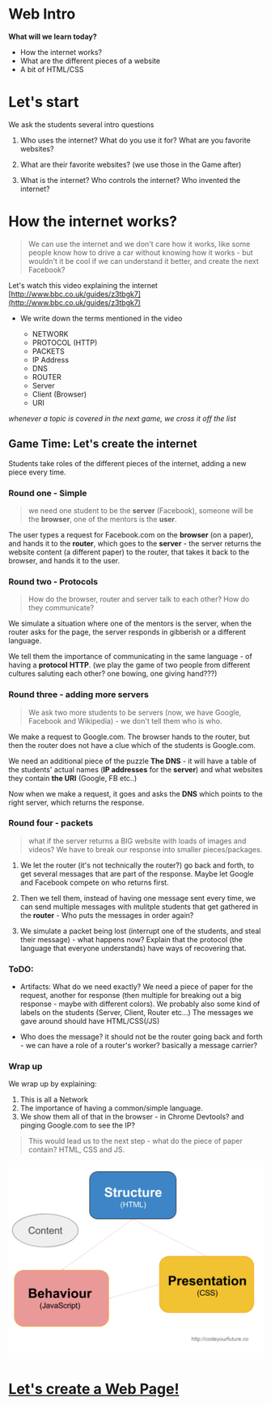 # Web Intro
**What will we learn today?**
- How the internet works?
- What are the different pieces of a website
- A bit of HTML/CSS


# Let's start

We ask the students several intro questions

1. Who uses the internet? What do you use it for? What are you favorite websites?

2. What are their favorite websites? (we use those in the Game after)

3. What is the internet? Who controls the internet? Who invented the internet?

# How the internet works?

> We can use the internet and we don't care how it works, like some people know how to drive a car without knowing how it works - but wouldn't it be cool if we can understand it better, and create the next Facebook?

Let's watch this video explaining the internet
[http://www.bbc.co.uk/guides/z3tbgk7](http://www.bbc.co.uk/guides/z3tbgk7)

- We write down the terms mentioned in the video

    - NETWORK
    - PROTOCOL (HTTP)
    - PACKETS
    - IP Address
    - DNS
    - ROUTER
    - Server
    - Client (Browser)
    - URI

*whenever a topic is covered in the next game, we cross it off the list*

## Game Time: Let's create the internet

Students take roles of the different pieces of the internet, adding a new piece every time.

### Round one - Simple

> we need one student to be the **server** (Facebook), someone will be the **browser**, one of the mentors is the **user**.

The user types a request for Facebook.com on the **browser** (on a paper), and hands it to the **router**, which goes to the **server** - the server returns the website content (a different paper) to the router, that takes it back to the browser, and hands it to the user.

### Round two - Protocols

> How do the browser, router and server talk to each other? How do they communicate? 

We simulate a situation where one of the mentors is the server, when the router asks for the page, the server responds in gibberish or a different language.

We tell them the importance of communicating in the same language - of having a **protocol** **HTTP**. (we play the game of two people from different cultures saluting each other? one bowing, one giving hand???)


### Round three - adding more servers

> We ask two more students to be servers (now, we have Google, Facebook and Wikipedia) - we don't tell them who is who.

We make a request to Google.com. The browser hands to the router, but then the router does not have a clue which of the students is Google.com.

We need an additional piece of the puzzle **The DNS** - it will have a table of the students' actual names (**IP addresses** for the **server**) and what websites they contain **the URI** (Google, FB etc..)

Now when we make a request, it goes and asks the **DNS** which points to the right server, which returns the response.


### Round four - packets

> what if the server returns a BIG website with loads of images and videos? We have to break our response into smaller pieces/packages. 

1. We let the router (it's not technically the router?) go back and forth, to get several messages that are part of the response. Maybe let Google and Facebook compete on who returns first.

2. Then we tell them, instead of having one message sent every time, we can send multiple messages with mulitple students that get gathered in the **router** - Who puts the messages in order again?

3. We simulate a packet being lost (interrupt one of the students, and steal their message) - what happens now? Explain that the protocol (the language that everyone understands) have ways of recovering that.

### ToDO:
- Artifacts: What do we need exactly? We need a piece of paper for the request, another for response (then multiple for breaking out a big response - maybe with different colors). We probably also some kind of labels on the students (Server, Client, Router etc...)
The messages we gave around should have HTML/CSS(/JS)

- Who does the message? it should not be the router going back and forth - we can have a role of a router's worker? basically a message carrier?

### Wrap up
We wrap up by explaining:
1. This is all a Network
2. The importance of having a common/simple language.
3. We show them all of that in the browser - in Chrome Devtools? and pinging Google.com to see the IP?

> This would lead us to the next step - what do the piece of paper contain? HTML, CSS and JS.


![What makes a web page](../assets/web-intro/webpage-parts.png)

# [Let's create a Web Page!](html-intro.md)